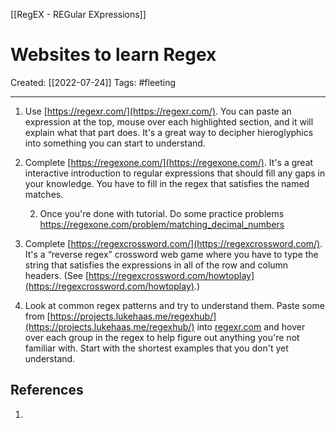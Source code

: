 [[RegEX - REGular EXpressions]]

# Websites to learn Regex
Created:  [[2022-07-24]]
Tags: #fleeting 

---
1.  Use [https://regexr.com/](https://regexr.com/). You can paste an expression at the top, mouse over each highlighted section, and it will explain what that part does. It's a great way to decipher hieroglyphics into something you can start to understand.
        
1.  Complete [https://regexone.com/](https://regexone.com/). It's a great interactive introduction to regular expressions that should fill any gaps in your knowledge. You have to fill in the regex that satisfies the named matches.

    2. Once you're done with tutorial. Do some practice problems
    https://regexone.com/problem/matching_decimal_numbers

3.  Complete [https://regexcrossword.com/](https://regexcrossword.com/). It's a “reverse regex” crossword web game where you have to type the string that satisfies the expressions in all of the row and column headers. (See [https://regexcrossword.com/howtoplay](https://regexcrossword.com/howtoplay).)
    
4.  Look at common regex patterns and try to understand them. Paste some from [https://projects.lukehaas.me/regexhub/](https://projects.lukehaas.me/regexhub/) into [regexr.com](https://regexr.com) and hover over each group in the regex to help figure out anything you're not familiar with. Start with the shortest examples that you don't yet understand.












## References
1. 
